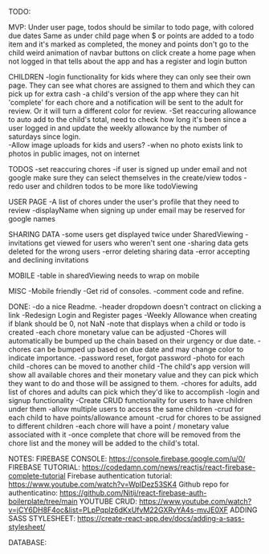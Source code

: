 TODO:

MVP:
Under user page, todos should be similar to todo page, with colored due dates
Same as under child page
when $ or points are added to a todo item and it's marked as completed, the money and points don't go to the child
weird animation of navbar buttons on click
create a home page when not logged in that tells about the app and has a register and login button

CHILDREN
-login functionality for kids where they can only see their own page. They can see what chores are assigned to them and which they can pick up for extra cash
-a child's version of the app where they can hit 'complete' for each chore and a notification will be sent to the adult for review. Or it will turn a different color for review.
-Set reaccuring allowance to auto add to the child's total, need to check how long it's been since a user logged in and update the weekly allowance by the number of saturdays since login.  
-Allow image uploads for kids and users?
-when no photo exists link to photos in public images, not on internet

TODOS
-set reaccuring chores
-if user is signed up under email and not google make sure they can select themselves in the create/view todos
-redo user and children todos to be more like todoViewing

USER PAGE
-A list of chores under the user's profile that they need to review
-displayName when signing up under email may be reserved for google names

SHARING DATA
-some users get displayed twice under SharedViewing
-invitations get viewed for users who weren't sent one
-sharing data gets deleted for the wrong users
-error deleting sharing data
-error accepting and declining invitations

MOBILE
-table in sharedViewing needs to wrap on mobile

MISC
-Mobile friendly
-Get rid of consoles.
-comment code and refine.

DONE:
-do a nice Readme.
-header dropdown doesn't contract on clicking a link
-Redesign Login and Register pages
-Weekly Allowance when creating if blank should be 0, not NaN
-note that displays when a child or todo is created
-each chore monetary value can be adjusted
-Chores will automatically be bumped up the chain based on their urgency or due date.
-chores can be bumped up based on due date and may change color to indicate importance.
-password reset, forgot password
-photo for each child
-chores can be moved to another child
-The child's app version will show all available chores and their monetary value and they can pick which they want to do and those will be assigned to them.
-chores for adults, add list of chores and adults can pick which they'd like to accomplish
-login and signup functionality
-Create CRUD functionality for users to have children under them
-allow multiple users to access the same children
-crud for each child to have points/allowance amount
-crud for chores to be assigned to different children
-each chore will have a point / monetary value associated with it
-once complete that chore will be removed from the chore list and the money will be added to the child's total.

NOTES:
FIREBASE CONSOLE: https://console.firebase.google.com/u/0/
FIREBASE TUTORIAL: https://codedamn.com/news/reactjs/react-firebase-complete-tutorial
Firebase authentication tutorial: https://www.youtube.com/watch?v=WpIDez53SK4
Github repo for authenticatino: https://github.com/Nitij/react-firebase-auth-boilerplate/tree/main
YOUTUBE CRUD: https://www.youtube.com/watch?v=jCY6DH8F4oc&list=PLpPqplz6dKxUfvM22GXRvYA4s-mvJE0XF
ADDING SASS STYLESHEET: https://create-react-app.dev/docs/adding-a-sass-stylesheet/

DATABASE:
